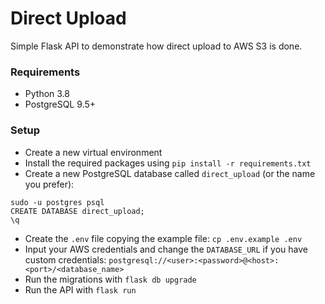 # Direct Upload
Simple Flask API to demonstrate how direct upload to AWS S3 is done.

### Requirements
- Python 3.8
- PostgreSQL 9.5+

### Setup
- Create a new virtual environment
- Install the required packages using `pip install -r requirements.txt`
- Create a new PostgreSQL database called `direct_upload` (or the name you prefer):
```
sudo -u postgres psql
CREATE DATABASE direct_upload;
\q
```
- Create the `.env` file copying the example file: `cp .env.example .env`
- Input your AWS credentials and change the `DATABASE_URL` if you have custom credentials: `postgresql://<user>:<password>@<host>:<port>/<database_name>`
- Run the migrations with `flask db upgrade`
- Run the API with `flask run`
